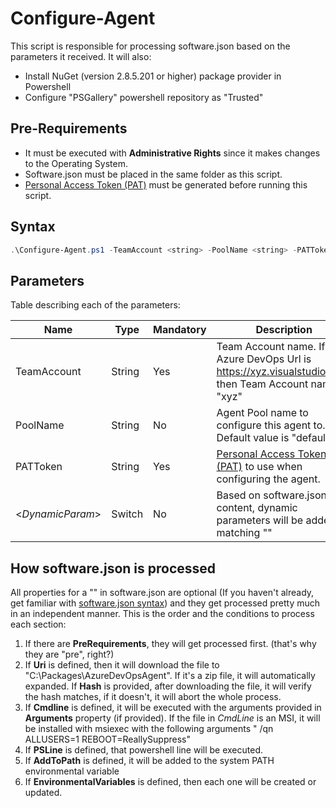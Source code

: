 # Configure-Agent
This script is responsible for processing software.json based on the parameters it received. It will also:

* Install NuGet (version 2.8.5.201 or higher) package provider in Powershell
* Configure "PSGallery" powershell repository as "Trusted"

## Pre-Requirements
* It must be executed with **Administrative Rights** since it makes changes to the Operating System.
* Software.json must be placed in the same folder as this script.
* [Personal Access Token (PAT)](https://docs.microsoft.com/en-us/azure/devops/organizations/accounts/use-personal-access-tokens-to-authenticate?view=vsts#create-personal-access-tokens-to-authenticate-access) must be generated before running this script.

## Syntax
```powershell
.\Configure-Agent.ps1 -TeamAccount <string> -PoolName <string> -PATToken <string> [<DynamicParam>] [<CommonParameters>]
```

## Parameters
Table describing each of the parameters:

| Name | Type | Mandatory | Description |
| --- | --- | --- | --- |
| TeamAccount | String | Yes | Team Account name. If you Azure DevOps Url is https://xyz.visualstudio.com, then Team Account name is "xyz" |
| PoolName | String | No | Agent Pool name to configure this agent to. Default value is "default" |
| PATToken | String | Yes | [Personal Access Token (PAT)](https://docs.microsoft.com/en-us/azure/devops/organizations/accounts/use-personal-access-tokens-to-authenticate?view=vsts#create-personal-access-tokens-to-authenticate-access) to use when configuring the agent. |
| <*DynamicParam*> | Switch | No | Based on software.json content, dynamic parameters will be added matching "<software-name>" |

## How software.json is processed
All properties for a "<software-name>" in software.json are optional (If you haven't already, get familiar with [software.json syntax](software.md)) and they get processed pretty much in an independent manner. This is the order and the conditions to process each section:

1. If there are **PreRequirements**, they will get processed first. (that's why they are "pre", right?)
2. If **Uri** is defined, then it will download the file to "C:\Packages\AzureDevOpsAgent". If it's a zip file, it will automatically expanded. If **Hash** is provided, after downloading the file, it will verify the hash matches, if it doesn't, it will abort the whole process.
3. If **Cmdline** is defined, it will be executed with the arguments provided in **Arguments** property (if provided). If the file in *CmdLine* is an MSI, it will be installed with msiexec with the following arguments " /qn ALLUSERS=1 REBOOT=ReallySuppress"
4. If **PSLine** is defined, that powershell line will be executed.
5. If **AddToPath** is defined, it will be added to the system PATH environmental variable
6. If **EnvironmentalVariables** is defined, then each one will be created or updated.